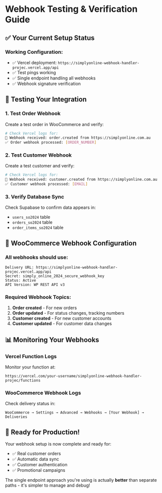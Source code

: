 # Webhook Testing & Verification Guide

## ✅ Your Current Setup Status

### **Working Configuration:**
- ✅ Vercel deployment: `https://simplyonline-webhook-handler-projec.vercel.app/api`
- ✅ Test pings working
- ✅ Single endpoint handling all webhooks
- ✅ Webhook signature verification

## 🧪 Testing Your Integration

### **1. Test Order Webhook**
Create a test order in WooCommerce and verify:

```bash
# Check Vercel logs for:
📨 Webhook received: order.created from https://simplyonline.com.au
✅ Order webhook processed: [ORDER_NUMBER]
```

### **2. Test Customer Webhook**
Create a test customer and verify:

```bash
# Check Vercel logs for:
📨 Webhook received: customer.created from https://simplyonline.com.au  
✅ Customer webhook processed: [EMAIL]
```

### **3. Verify Database Sync**
Check Supabase to confirm data appears in:
- `users_so2024` table
- `orders_so2024` table  
- `order_items_so2024` table

## 🔧 WooCommerce Webhook Configuration

### **All webhooks should use:**
```
Delivery URL: https://simplyonline-webhook-handler-projec.vercel.app/api
Secret: simply_online_2024_secure_webhook_key
Status: Active
API Version: WP REST API v3
```

### **Required Webhook Topics:**
1. **Order created** - For new orders
2. **Order updated** - For status changes, tracking numbers
3. **Customer created** - For new customer accounts
4. **Customer updated** - For customer data changes

## 📊 Monitoring Your Webhooks

### **Vercel Function Logs**
Monitor your function at:
```
https://vercel.com/your-username/simplyonline-webhook-handler-projec/functions
```

### **WooCommerce Webhook Logs**
Check delivery status in:
```
WooCommerce → Settings → Advanced → Webhooks → [Your Webhook] → Deliveries
```

## 🚀 Ready for Production!

Your webhook setup is now complete and ready for:
- ✅ Real customer orders
- ✅ Automatic data sync  
- ✅ Customer authentication
- ✅ Promotional campaigns

The single endpoint approach you're using is actually **better** than separate paths - it's simpler to manage and debug!